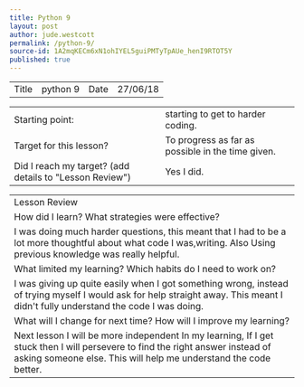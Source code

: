```yaml
---
title: Python 9
layout: post
author: jude.westcott
permalink: /python-9/
source-id: 1A2mqKECm6xN1ohIYEL5guiPMTyTpAUe_henI9RTOT5Y
published: true
---
```

<table>
  <tr>
    <td>Title</td>
    <td>python 9</td>
    <td>Date</td>
    <td>27/06/18</td>
  </tr>
</table>


<table>
  <tr>
    <td>Starting point:</td>
    <td>starting to get to harder coding.</td>
  </tr>
  <tr>
    <td>Target for this lesson?</td>
    <td>To progress as far as possible in the time given.</td>
  </tr>
  <tr>
    <td>Did I reach my target? 
(add details to "Lesson Review")</td>
    <td>Yes I did.</td>
  </tr>
</table>


<table>
  <tr>
    <td>Lesson Review</td>
  </tr>
  <tr>
    <td>How did I learn? What strategies were effective? </td>
  </tr>
  <tr>
    <td>I was doing much harder questions, this meant that I had to be a lot more thoughtful about what code I was,writing. Also Using previous knowledge was really helpful.</td>
  </tr>
  <tr>
    <td>What limited my learning? Which habits do I need to work on? </td>
  </tr>
  <tr>
    <td>I was giving up quite easily when I got something wrong, instead of trying myself I would ask for help straight away. This meant I didn't fully understand the code I was doing.</td>
  </tr>
  <tr>
    <td>What will I change for next time? How will I improve my learning?</td>
  </tr>
  <tr>
    <td>Next lesson I will be more independent In my learning, If I get stuck then I will persevere to find the right answer instead of asking someone else. This will help me understand the code better.</td>
  </tr>
</table>


